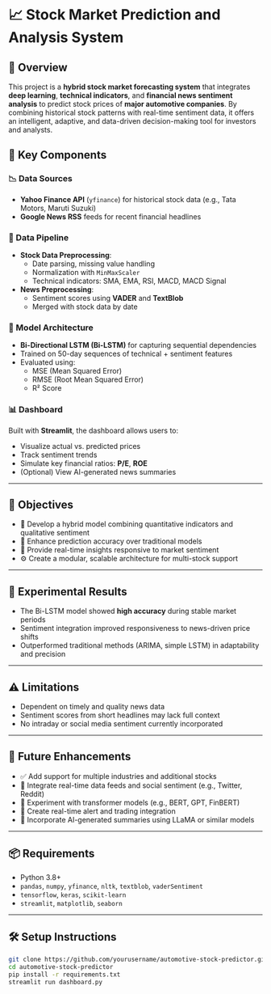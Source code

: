 # 📈 Stock Market Prediction and Analysis System

## 🚀 Overview
This project is a **hybrid stock market forecasting system** that integrates **deep learning**, **technical indicators**, and **financial news sentiment analysis** to predict stock prices of **major automotive companies**. By combining historical stock patterns with real-time sentiment data, it offers an intelligent, adaptive, and data-driven decision-making tool for investors and analysts.

## 🔧 Key Components

### 📉 Data Sources
- **Yahoo Finance API** (`yfinance`) for historical stock data (e.g., Tata Motors, Maruti Suzuki)
- **Google News RSS** feeds for recent financial headlines

### 🔄 Data Pipeline
- **Stock Data Preprocessing**:
  - Date parsing, missing value handling
  - Normalization with `MinMaxScaler`
  - Technical indicators: SMA, EMA, RSI, MACD, MACD Signal
- **News Preprocessing**:
  - Sentiment scores using **VADER** and **TextBlob**
  - Merged with stock data by date

### 🧠 Model Architecture
- **Bi-Directional LSTM (Bi-LSTM)** for capturing sequential dependencies
- Trained on 50-day sequences of technical + sentiment features
- Evaluated using:
  - MSE (Mean Squared Error)
  - RMSE (Root Mean Squared Error)
  - R² Score

### 📊 Dashboard
Built with **Streamlit**, the dashboard allows users to:
- Visualize actual vs. predicted prices
- Track sentiment trends
- Simulate key financial ratios: **P/E**, **ROE**
- (Optional) View AI-generated news summaries

---

## 🎯 Objectives
- 🧩 Develop a hybrid model combining quantitative indicators and qualitative sentiment
- 🎯 Enhance prediction accuracy over traditional models
- 📡 Provide real-time insights responsive to market sentiment
- ⚙️ Create a modular, scalable architecture for multi-stock support

---

## 🧪 Experimental Results
- The Bi-LSTM model showed **high accuracy** during stable market periods
- Sentiment integration improved responsiveness to news-driven price shifts
- Outperformed traditional methods (ARIMA, simple LSTM) in adaptability and precision

---

## ⚠️ Limitations
- Dependent on timely and quality news data
- Sentiment scores from short headlines may lack full context
- No intraday or social media sentiment currently incorporated

---

## 🔮 Future Enhancements
- ✅ Add support for multiple industries and additional stocks
- 🔄 Integrate real-time data feeds and social sentiment (e.g., Twitter, Reddit)
- 🧠 Experiment with transformer models (e.g., BERT, GPT, FinBERT)
- 🔔 Create real-time alert and trading integration
- 🧩 Incorporate AI-generated summaries using LLaMA or similar models

---

## 📦 Requirements
- Python 3.8+
- `pandas`, `numpy`, `yfinance`, `nltk`, `textblob`, `vaderSentiment`
- `tensorflow`, `keras`, `scikit-learn`
- `streamlit`, `matplotlib`, `seaborn`

---

## 🛠️ Setup Instructions
```bash
git clone https://github.com/yourusername/automotive-stock-predictor.git
cd automotive-stock-predictor
pip install -r requirements.txt
streamlit run dashboard.py

